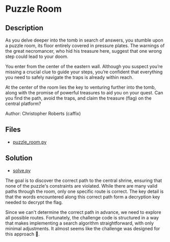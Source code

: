 # Puzzle Room

## Description

As you delve deeper into the tomb in search of answers, you stumble upon a puzzle room, its floor entirely covered in pressure plates. The warnings of the great necromancer, who hid his treasure here, suggest that one wrong step could lead to your doom.

You enter from the center of the eastern wall. Although you suspect you’re missing a crucial clue to guide your steps, you’re confident that everything you need to safely navigate the traps is already within reach.

At the center of the room lies the key to venturing further into the tomb, along with the promise of powerful treasures to aid you on your quest. Can you find the path, avoid the traps, and claim the treasure (flag) on the central platform?

Author: Christopher Roberts (caffix)

## Files

* [puzzle_room.py](puzzle_room.py)

## Solution

* [solve.py](solve.py)

The goal is to discover the correct path to the central shrine, ensuring that none of the puzzle's constraints are violated. While there are many valid paths through the room, only one specific route is correct. The key detail is that the words encountered along this correct path form a decryption key needed to decrypt the flag.

Since we can't determine the correct path in advance, we need to explore all possible routes. Fortunately, the challenge code is structured in a way that makes implementing a search algorithm straightforward, with only minimal adjustments. It almost seems like the challenge was designed for this approach 🤔.
